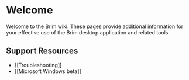 # Welcome

Welcome to the Brim wiki. These pages provide additional information for your
effective use of the Brim desktop application and related tools.

## Support Resources
* [[Troubleshooting]]
* [[Microsoft Windows beta]]
